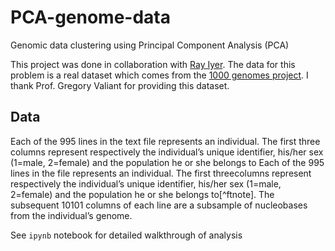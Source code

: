 # PCA-genome-data
Genomic data clustering using Principal Component Analysis (PCA)

This project was done in collaboration with [Ray Iyer](www.linkedin.com/in/%7Eiyer). The data for this problem is a real dataset which comes from the [1000 genomes project](https://www.internationalgenome.org/). I thank Prof. Gregory Valiant for providing this dataset.

## Data 
Each of the 995 lines in the text file represents an individual.  The first three columns represent respectively the individual’s unique identifier, his/her sex (1=male, 2=female) and the population he or she belongs to Each of the 995 lines in the file represents an individual. The first threecolumns represent respectively the individual’s unique identifier,  his/her sex (1=male,  2=female) and the population he or she belongs to[^ftnote]. The subsequent 10101 columns of each line are a subsample of nucleobases from the individual’s genome.

See `ipynb` notebook for detailed walkthrough of analysis
